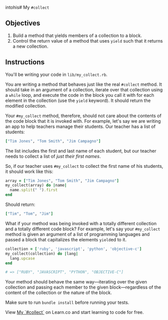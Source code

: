 intohis# My `#collect`

## Objectives

1. Build a method that yields members of a collection to a block. 
2. Control the return value of a method that uses `yield` such that it returns a new collection. 

## Instructions

You'll be writing your code in `lib/my_collect.rb`. 

You are writing a method that behaves just like the real `#collect` method. It should take in an argument of a collection, iterate over that collection using a `while` loop, and execute the code in the block you call it with for each element in the collection (use the `yield` keyword). It should return the modified collection. 

Your `#my_collect` method, therefore, should not care about the contents of the code block that it is invoked with. For example, let's say we are writing an app to help teachers manage their students. Our teacher has a list of students:

```ruby
["Tim Jones", "Tom Smith", "Jim Campagno"]
```

The list includes the first and last name of each student, but our teacher needs to collect a list of *just their first names*. 

So, if our teacher uses `#my_collect` to collect the first name of his students, it should work like this: 

```ruby
array = ["Tim Jones", "Tom Smith", "Jim Campagno"]
my_collect(array) do |name|
  name.split(" ").first
end
```

Should return: 

```ruby
["Tim", "Tom", "Jim"]
```

What if your method was being invoked with a totally different collection and a totally different code block? For example, let's say your `#my_collect` method is given an argument of a list of programming languages and passed a block that capitalizes the elements `yield`ed to it. 

```ruby
collection = ['ruby', 'javascript', 'python', 'objective-c']
my_collect(collection) do |lang|
  lang.upcase
end

# => ["RUBY", "JAVASCRIPT", "PYTHON", "OBJECTIVE-C"]
```

Your method should behave the same way––iterating over the given collection and passing each member to the given block––regardless of the content of the collection or the nature of the block.


Make sure to run `bundle install` before running your tests.

<p data-visibility='hidden'>View <a href='https://learn.co/lessons/my-collect' title='My #collect'>My `#collect`</a> on Learn.co and start learning to code for free.</p>
